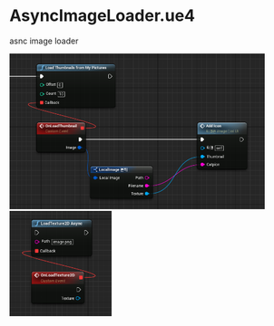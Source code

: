 AsyncImageLoader.ue4
====
asnc image loader

<img src="asyncLoader.PNG" width="450px" />
<img src="asyncLoader2.PNG" width="180px" />

